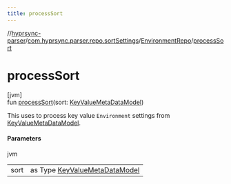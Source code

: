 ```yaml
---
title: processSort
---
```

//[hyprsync-parser](../../../index.html)/[com.hyprsync.parser.repo.sortSettings](../index.html)/[EnvironmentRepo](index.html)/[processSort](process-sort.html)



# processSort



[jvm]\
fun [processSort](process-sort.html)(sort: [KeyValueMetaDataModel](../../com.hyprsync.parser.models/-key-value-meta-data-model/index.html))



This uses to process key value `Environment` settings from [KeyValueMetaDataModel](../../com.hyprsync.parser.models/-key-value-meta-data-model/index.html).



#### Parameters


jvm

| | |
|---|---|
| sort | as Type [KeyValueMetaDataModel](../../com.hyprsync.parser.models/-key-value-meta-data-model/index.html) |




